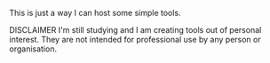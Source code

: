 This is just a way I can host some simple tools.

DISCLAIMER
I'm still studying and I am creating tools out of personal interest. They are not intended for professional use by any person or organisation.